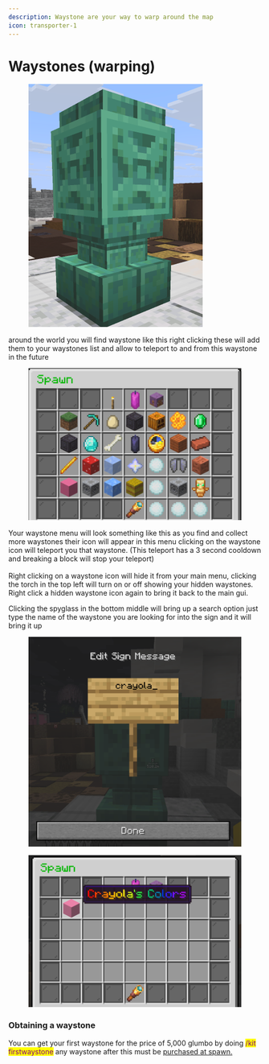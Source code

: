 ```yaml
---
description: Waystone are your way to warp around the map
icon: transporter-1
---
```


# Waystones (warping)

<figure><img src=".gitbook/assets/image.png" alt="" width="347"><figcaption></figcaption></figure>

around the world you will find waystone like this right clicking these will add them to your waystones list and allow to teleport to and from this waystone in the future

<figure><img src=".gitbook/assets/image (1).png" alt=""><figcaption></figcaption></figure>

Your waystone menu will look something like this as you find and collect more waystones their icon will appear in this menu clicking on the waystone icon will teleport you that waystone. (This teleport has a 3 second cooldown and breaking a block will stop your teleport)\
\
Right clicking on a waystone icon will hide it from your main menu, clicking the torch in the top left will turn on or off showing your hidden waystones. Right click a hidden waystone icon again to bring it back to the main gui.

Clicking the spyglass in the bottom middle will bring up a search option just type the name of the waystone you are looking for into the sign and it will bring it up

<figure><img src=".gitbook/assets/image (2).png" alt=""><figcaption></figcaption></figure>

<figure><img src=".gitbook/assets/image (3).png" alt=""><figcaption></figcaption></figure>

### Obtaining a waystone

You can get your first waystone for the price of 5,000 glumbo by doing <mark style="color:purple;">/kit firstwaystone</mark> any waystone after this must be [purchased at spawn. ](spawn-info.md)
